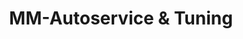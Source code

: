 ---
title: "MM-Autoservice & Tuning"
url: /koethen-anhalt/mm-autoservice-und-tuning/
shop: Autowerkstatt
---